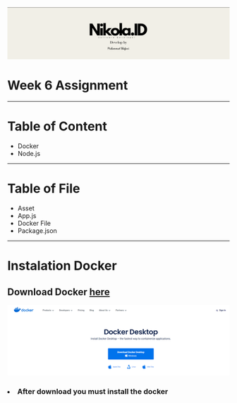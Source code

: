 <img src="Asset/logo header.png" alt="header" >
<h1>Week 6 Assignment</h1>
<hr>
<h1>Table of Content</h1>
<p>
    <ul>
        <li>Docker</li>
        <li>Node.js</li>
    </ul>
</p>
<hr>
<h1>Table of File</h1>
<p>
    <ul>
        <li>Asset</li>
        <li>App.js</li>
        <li>Docker File</li>
        <li>Package.json</li>
    </ul>
</p>

<hr>
<h1>Instalation Docker</h1>
 <h2>Download Docker <a href="https://www.docker.com/products/docker-desktop/">here</a></h2>
 <img src="Asset/Picture1.png" alt="Docker" >
    <h3>
        <li>After download you must install the docker</li>
    </h3>
